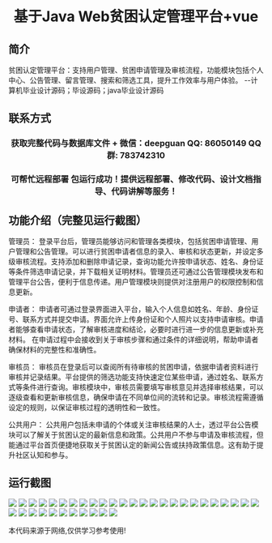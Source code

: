 <p><h1 align="center">基于Java Web贫困认定管理平台+vue</h1></p>

## 简介
贫困认定管理平台：支持用户管理、贫困申请管理及审核流程，功能模块包括个人中心、公告管理、留言管理、搜索和筛选工具，提升工作效率与用户体验。    --计算机毕业设计源码；毕设源码；java毕业设计源码


## 联系方式
<p><h3 align="center">获取完整代码与数据库文件 + 微信：deepguan QQ: 86050149 QQ群: 783742310</h3></p>
<p><h3 align="center">可帮忙远程部署 包运行成功！提供远程部署、修改代码、设计文档指导、代码讲解等服务！</h3></p>

## 功能介绍（完整见运行截图）
管理员： 登录平台后，管理员能够访问和管理各类模块，包括贫困申请管理、用户管理和公告管理。可以进行贫困申请者信息的录入、审核和状态更新，并设定多级审核流程。支持添加和删除申请记录，查询功能允许按申请状态、姓名、身份证等条件筛选申请记录，并下载相关证明材料。管理员还可通过公告管理模块发布和管理平台公告，便利于信息传递。用户管理模块则提供对注册用户的权限控制和信息更新。

申请者： 申请者可通过登录界面进入平台，输入个人信息如姓名、年龄、身份证号、联系方式并提交申请。界面允许上传身份证和个人照片以支持申请审核。申请者能够查看申请状态，了解审核进度和结论，必要时进行进一步的信息更新或补充材料。 在申请过程中会接收到关于审核步骤和通过条件的详细说明，帮助申请者确保材料的完整性和准确性。

审核员： 审核员在登录后可以查阅所有待审核的贫困申请，依据申请者资料进行审核并记录结果。平台提供的筛选功能支持快速定位某些申请，通过姓名、联系方式等条件进行查询。审核模块中，审核员需要填写审核意见并选择审核结果，可以逐级查看和更新审核信息，确保申请在不同单位间的流转和记录。审核流程需遵循设定的规则，以保证审核过程的透明性和一致性。

公共用户： 公共用户包括未申请的个体或关注审核结果的人士，透过平台公告模块可以了解关于贫困认定的最新信息和政策。公共用户不参与申请及审核流程，但能通过平台首页便捷地获取关于贫困认定的新闻公告或扶持政策信息。这有助于提升社区认知和参与。


## 运行截图
![](img/001.jpg)
![](img/002.jpg)
![](img/003.jpg)
![](img/004.jpg)
![](img/005.jpg)
![](img/006.jpg)
![](img/007.jpg)
![](img/008.jpg)
![](img/009.jpg)
![](img/010.jpg)
![](img/011.jpg)
![](img/012.jpg)
![](img/013.jpg)
![](img/014.jpg)
![](img/015.jpg)
![](img/016.jpg)
![](img/017.jpg)
![](img/018.jpg)
![](img/019.jpg)
![](img/020.jpg)
![](img/021.jpg)
![](img/022.jpg)
![](img/023.jpg)
![](img/024.jpg)
![](img/025.jpg)
![](img/026.jpg)
![](img/027.jpg)
![](img/028.jpg)
![](img/029.jpg)
![](img/030.jpg)
![](img/031.jpg)
![](img/032.jpg)
![](img/033.jpg)
![](img/034.jpg)
![](img/035.jpg)
![](img/036.jpg)

<p>本代码来源于网络,仅供学习参考使用!</p>
